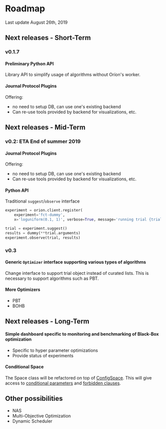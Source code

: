 # Roadmap
Last update August 26th, 2019

## Next releases - Short-Term

### v0.1.7

#### Preliminary Python API
Library API to simplify usage of algorithms without Oríon's worker.

#### Journal Protocol Plugins
Offering:
- no need to setup DB, can use one's existing backend
- Can re-use tools provided by backend for visualizations, etc.

## Next releases - Mid-Term

### v0.2: ETA End of summer 2019
#### Journal Protocol Plugins
Offering:
- no need to setup DB, can use one's existing backend
- Can re-use tools provided by backend for visualizations, etc.
#### Python API

Traditional `suggest`/`observe` interface

```python
experiment = orion.client.register(
    experiment='fct-dummy',
    x='loguniform(0.1, 1)', verbose=True, message='running trial {trial.hash_name}')

trial = experiment.suggest()
results = dummy(**trial.arguments)
experiment.observe(trial, results)
```

### v0.3
#### Generic `Optimizer` interface supporting various types of algorithms

Change interface to support trial object instead of curated lists. This is necessary to support algorithms such as PBT.

#### More Optimizers
- PBT
- BOHB

## Next releases - Long-Term

#### Simple dashboard specific to monitoring and benchmarking of Black-Box optimization
- Specific to hyper parameter optimizations
- Provide status of experiments

#### Conditional Space

The Space class will be refactored on top of [ConfigSpace](https://automl.github.io/ConfigSpace). This will give access to [conditional parameters](https://automl.github.io/ConfigSpace/master/Guide.html#nd-example-categorical-hyperparameters-and-conditions) and [forbidden clauses](https://automl.github.io/ConfigSpace/master/Guide.html#rd-example-forbidden-clauses).

## Other possibilities
- NAS
- Multi-Objective Optimization
- Dynamic Scheduler
